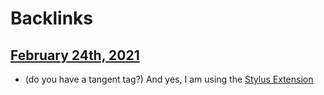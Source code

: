 
# Backlinks
## [February 24th, 2021](<February 24th, 2021.md>)
- (do you have a tangent tag?) And yes, I am using the [Stylus Extension](<Stylus Extension.md>)

